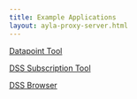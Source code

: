 ```yaml
---
title: Example Applications
layout: ayla-proxy-server.html
---
```


<!--<a href="https://docs.aylanetworks.com/utilities/ayla-proxy-server/source/ayla-proxy-client.html" target="_blank">Ayla Proxy Client</a>-->

<a href="https://docs.aylanetworks.com/utilities/ayla-proxy-server/source/datapoint-tool.html" target="_blank">Datapoint Tool</a>

<a href="https://docs.aylanetworks.com/utilities/ayla-proxy-server/source/dss-subscription-tool.html" target="_blank">DSS Subscription Tool</a>

<a href="https://docs.aylanetworks.com/cloud/ayla-datastream-service/dss-browser/source/client.html" target="_blank">DSS Browser</a>
